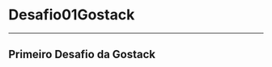 # Desafio01Gostack
 -------------------------------------------------------------
 
 
 ## Primeiro Desafio da Gostack
